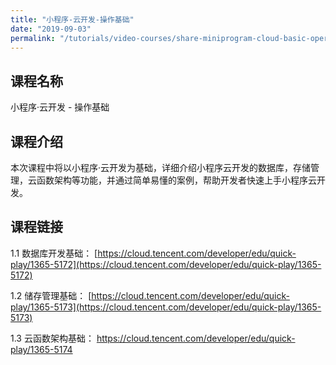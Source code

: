 ```yaml
---
title: "小程序-云开发-操作基础"
date: "2019-09-03"
permalink: "/tutorials/video-courses/share-miniprogram-cloud-basic-operation"
---
```


## 课程名称

小程序·云开发 - 操作基础

## 课程介绍

本次课程中将以小程序·云开发为基础，详细介绍小程序云开发的数据库，存储管理，云函数架构等功能，并通过简单易懂的案例，帮助开发者快速上手小程序云开发。

## 课程链接

1.1 数据库开发基础：
[https://cloud.tencent.com/developer/edu/quick-play/1365-5172](https://cloud.tencent.com/developer/edu/quick-play/1365-5172)

1.2 储存管理基础：
[https://cloud.tencent.com/developer/edu/quick-play/1365-5173](https://cloud.tencent.com/developer/edu/quick-play/1365-5173)

1.3 云函数架构基础：
[https://cloud.tencent.com/developer/edu/quick-play/1365-5174
](https://cloud.tencent.com/developer/edu/quick-play/1365-5174)
